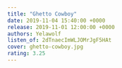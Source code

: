 ```yaml
---
title: "Ghetto Cowboy"
date: 2019-11-04 15:40:00 +0000
release: 2019-11-01 12:00:00 +0000
authors: Yelawolf
listen_of: 2dTnaecImWLJOMrJgF5HAt
cover: ghetto-cowboy.jpg
rating: 3.25
---
```

